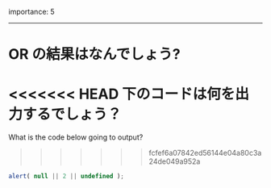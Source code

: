 importance: 5

---

# OR の結果はなんでしょう?

<<<<<<< HEAD
下のコードは何を出力するでしょう？
=======
What is the code below going to output?
>>>>>>> fcfef6a07842ed56144e04a80c3a24de049a952a

```js
alert( null || 2 || undefined );
```
